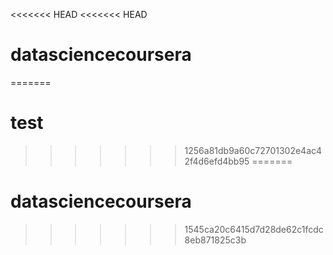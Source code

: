 <<<<<<< HEAD
<<<<<<< HEAD
# datasciencecoursera
=======
# test
>>>>>>> 1256a81db9a60c72701302e4ac42f4d6efd4bb95
=======
# datasciencecoursera
>>>>>>> 1545ca20c6415d7d28de62c1fcdc8eb871825c3b

